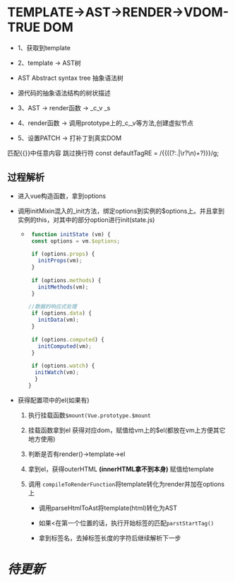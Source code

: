 # TEMPLATE->AST->RENDER->VDOM-TRUE DOM

- 1、获取到template
- 2、template -> AST树

- AST Abstract syntax tree  抽象语法树
- 源代码的抽象语法结构的树状描述

- 3、AST -> render函数 ->  _c_v _s
- 4、render函数 -> 调用prototype上的_c,_v等方法,创建虚拟节点
- 5、设置PATCH -> 打补丁到真实DOM

匹配{{}}中任意内容 跳过换行符
const defaultTagRE = /\{\{((?:.|\r?\n)+?)\}\}/g;

## 过程解析

- 进入vue构造函数，拿到options

- 调用initMixin混入的_init方法，绑定options到实例的$options上。并且拿到实例的this，对其中的部分option进行init(state.js)

  - ```javascript
     function initState (vm) {
     const options = vm.$options;
   
     if (options.props) {
       initProps(vm);
     }
   
     if (options.methods) {
       initMethods(vm);
     }
   
    //数据的响应式处理
     if (options.data) {
       initData(vm);
     }
   
     if (options.computed) {
       initComputed(vm);
     }
   
     if (options.watch) {
      initWatch(vm);
      }
    }
    ```

- 获得配置项中的el(如果有)

  1. 执行挂载函数```$mount(Vue.prototype.$mount```
  2. 挂载函数拿到el 获得对应dom，赋值给vm上的$el(都放在vm上方便其它地方使用)
  3. 判断是否有render()->template->el
  4. 拿到el，获得outerHTML **(innerHTML拿不到本身)** 赋值给template

  5. 调用 `compileToRenderFunction`将template转化为render并加在options上

      - 调用parseHtmlToAst将template(html)转化为AST

      - 如果<在第一个位置的话，执行开始标签的匹配`parstStartTag()`

      - 拿到标签名，去掉标签长度的字符后继续解析下一步

#  *待更新*

